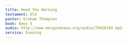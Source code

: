 ```yaml
---
title: Heed the Warning
testament: Old
pastor: Graham Thompson
book: Amos 5
audio: http://www.mecgoodnews.org/audio/70420192.mp3
service: Evening
---
```


